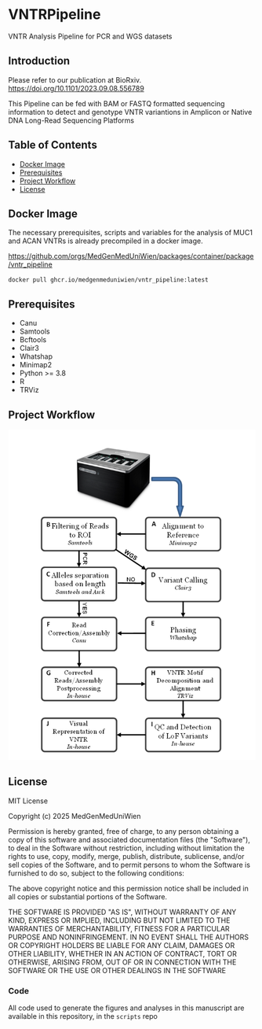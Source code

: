# VNTRPipeline
VNTR Analysis Pipeline for PCR and WGS datasets


## Introduction
Please refer to our publication at BioRxiv. https://doi.org/10.1101/2023.09.08.556789

This Pipeline can be fed with BAM or FASTQ formatted sequencing 
information to detect and genotype
VNTR variantions in Amplicon or Native DNA Long-Read Sequencing Platforms

## Table of Contents
- [Docker Image](#docker-image)
- [Prerequisites](#prerequisites)
- [Project Workflow](#project-workflow)
- [License](#license)


## Docker Image
The necessary prerequisites, scripts and variables for the analysis of 
MUC1 and ACAN VNTRs is already precompiled in a docker image.

https://github.com/orgs/MedGenMedUniWien/packages/container/package/vntr_pipeline

```
docker pull ghcr.io/medgenmeduniwien/vntr_pipeline:latest
```

## Prerequisites

- Canu
- Samtools
- Bcftools
- Clair3
- Whatshap
- Minimap2
- Python >= 3.8
- R
- TRViz



## Project Workflow
![Alt text](/VNTRPipeline_workflow.png?raw=true "Project workflow")

## License

MIT License

Copyright (c) 2025 MedGenMedUniWien

Permission is hereby granted, free of charge, to any person obtaining a copy
of this software and associated documentation files (the "Software"), to deal
in the Software without restriction, including without limitation the rights
to use, copy, modify, merge, publish, distribute, sublicense, and/or sell
copies of the Software, and to permit persons to whom the Software is
furnished to do so, subject to the following conditions:

The above copyright notice and this permission notice shall be included in all
copies or substantial portions of the Software.

THE SOFTWARE IS PROVIDED "AS IS", WITHOUT WARRANTY OF ANY KIND, EXPRESS OR
IMPLIED, INCLUDING BUT NOT LIMITED TO THE WARRANTIES OF MERCHANTABILITY,
FITNESS FOR A PARTICULAR PURPOSE AND NONINFRINGEMENT. IN NO EVENT SHALL THE
AUTHORS OR COPYRIGHT HOLDERS BE LIABLE FOR ANY CLAIM, DAMAGES OR OTHER
LIABILITY, WHETHER IN AN ACTION OF CONTRACT, TORT OR OTHERWISE, ARISING FROM,
OUT OF OR IN CONNECTION WITH THE SOFTWARE OR THE USE OR OTHER DEALINGS IN THE
SOFTWARE





### Code
All code used to generate the figures and analyses in this manuscript
are available in this repository, in the `scripts` repo
